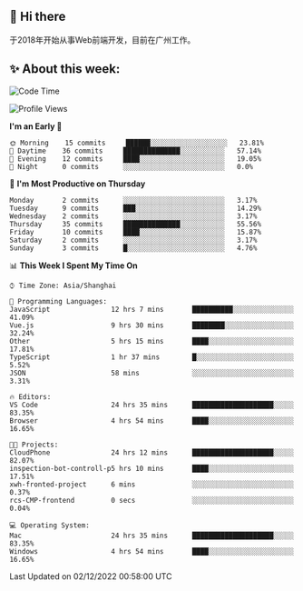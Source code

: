## 👋 Hi there

于2018年开始从事Web前端开发，目前在广州工作。

<!--![](https://github-readme-stats.vercel.app/api?username=fxpixels&theme=graywhite&hide_border=true)
![](https://github-readme-stats.vercel.app/api/top-langs/?username=fxpixels&hide_border=true&layout=compact)
-->
<!--
<img src="https://github-readme-stats.vercel.app/api?username=fxpixels&theme=graywhite&hide_border=true" width="500" alt=""/>
<img src="https://github-readme-stats.vercel.app/api/top-langs/?username=fxpixels&hide_border=true&layout=compact" width="300" alt=""/>
-->
## ✨ About this week:
<!--START_SECTION:waka-->
![Code Time](http://img.shields.io/badge/Code%20Time-3%2C333%20hrs%2047%20mins-blue)

![Profile Views](http://img.shields.io/badge/Profile%20Views-0-blue)

**I'm an Early 🐤** 

```text
🌞 Morning    15 commits     ██████░░░░░░░░░░░░░░░░░░░   23.81% 
🌆 Daytime    36 commits     ██████████████░░░░░░░░░░░   57.14% 
🌃 Evening    12 commits     ████░░░░░░░░░░░░░░░░░░░░░   19.05% 
🌙 Night      0 commits      ░░░░░░░░░░░░░░░░░░░░░░░░░   0.0%

```
📅 **I'm Most Productive on Thursday** 

```text
Monday       2 commits      ░░░░░░░░░░░░░░░░░░░░░░░░░   3.17% 
Tuesday      9 commits      ███░░░░░░░░░░░░░░░░░░░░░░   14.29% 
Wednesday    2 commits      ░░░░░░░░░░░░░░░░░░░░░░░░░   3.17% 
Thursday     35 commits     ██████████████░░░░░░░░░░░   55.56% 
Friday       10 commits     ████░░░░░░░░░░░░░░░░░░░░░   15.87% 
Saturday     2 commits      ░░░░░░░░░░░░░░░░░░░░░░░░░   3.17% 
Sunday       3 commits      █░░░░░░░░░░░░░░░░░░░░░░░░   4.76%

```


📊 **This Week I Spent My Time On** 

```text
⌚︎ Time Zone: Asia/Shanghai

💬 Programming Languages: 
JavaScript               12 hrs 7 mins       ██████████░░░░░░░░░░░░░░░   41.09% 
Vue.js                   9 hrs 30 mins       ████████░░░░░░░░░░░░░░░░░   32.24% 
Other                    5 hrs 15 mins       ████░░░░░░░░░░░░░░░░░░░░░   17.81% 
TypeScript               1 hr 37 mins        █░░░░░░░░░░░░░░░░░░░░░░░░   5.52% 
JSON                     58 mins             ░░░░░░░░░░░░░░░░░░░░░░░░░   3.31%

🔥 Editors: 
VS Code                  24 hrs 35 mins      ████████████████████░░░░░   83.35% 
Browser                  4 hrs 54 mins       ████░░░░░░░░░░░░░░░░░░░░░   16.65%

🐱‍💻 Projects: 
CloudPhone               24 hrs 12 mins      ████████████████████░░░░░   82.07% 
inspection-bot-controll-p5 hrs 10 mins       ████░░░░░░░░░░░░░░░░░░░░░   17.51% 
xwh-fronted-project      6 mins              ░░░░░░░░░░░░░░░░░░░░░░░░░   0.37% 
rcs-CMP-frontend         0 secs              ░░░░░░░░░░░░░░░░░░░░░░░░░   0.04%

💻 Operating System: 
Mac                      24 hrs 35 mins      ████████████████████░░░░░   83.35% 
Windows                  4 hrs 54 mins       ████░░░░░░░░░░░░░░░░░░░░░   16.65%

```


 Last Updated on 02/12/2022 00:58:00 UTC
<!--END_SECTION:waka-->

<!-- ![Visitor Badge](https://visitor-badge.laobi.icu/badge?page_id=fxpixels) -->

<!--
**FxPixels/FxPixels** is a ✨ _special_ ✨ repository because its `README.md` (this file) appears on your GitHub profile.

Here are some ideas to get you started:

- 🔭 I’m currently working on ...
- 🌱 I’m currently learning ...
- 👯 I’m looking to collaborate on ...
- 🤔 I’m looking for help with ...
- 💬 Ask me about ...
- 📫 How to reach me: ...
- 😄 Pronouns: ...
- ⚡ Fun fact: ...
-->
